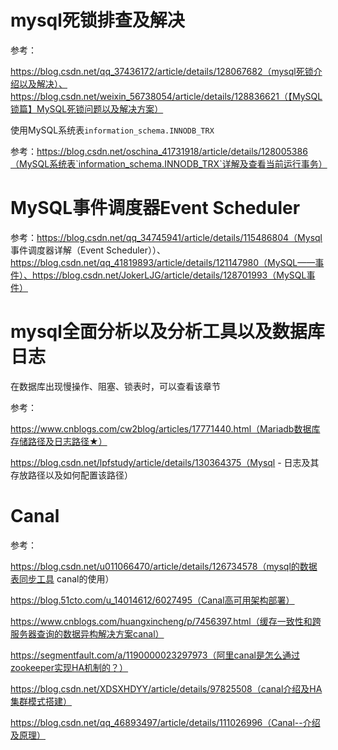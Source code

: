 # mysql死锁排查及解决

参考：

https://blog.csdn.net/qq_37436172/article/details/128067682（mysql死锁介绍以及解决）、https://blog.csdn.net/weixin_56738054/article/details/128836621（【MySQL锁篇】MySQL死锁问题以及解决方案）



使用MySQL系统表`information_schema.INNODB_TRX`

参考：https://blog.csdn.net/oschina_41731918/article/details/128005386（MySQL系统表`information_schema.INNODB_TRX`详解及查看当前运行事务）



# MySQL事件调度器Event Scheduler

参考：https://blog.csdn.net/qq_34745941/article/details/115486804（Mysql 事件调度器详解（Event Scheduler））、https://blog.csdn.net/qq_41819893/article/details/121147980（MySQL——事件）、https://blog.csdn.net/JokerLJG/article/details/128701993（MySQL事件）



# mysql全面分析以及分析工具以及数据库日志

在数据库出现慢操作、阻塞、锁表时，可以查看该章节

参考：

https://www.cnblogs.com/cw2blog/articles/17771440.html（Mariadb数据库存储路径及日志路径★）

https://blog.csdn.net/lpfstudy/article/details/130364375（Mysql - 日志及其存放路径以及如何配置该路径）



# Canal

参考：

https://blog.csdn.net/u011066470/article/details/126734578（mysql的数据表同步工具 canal的使用）

https://blog.51cto.com/u_14014612/6027495（Canal高可用架构部署）

https://www.cnblogs.com/huangxincheng/p/7456397.html（缓存一致性和跨服务器查询的数据异构解决方案canal）

https://segmentfault.com/a/1190000023297973（阿里canal是怎么通过zookeeper实现HA机制的？）

https://blog.csdn.net/XDSXHDYY/article/details/97825508（canal介绍及HA集群模式搭建）

https://blog.csdn.net/qq_46893497/article/details/111026996（Canal--介绍及原理）
